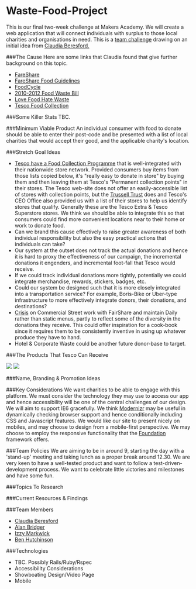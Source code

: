 Waste-Food-Project
==================

This is our final two-week challenge at Makers Academy.  We will create a web application that will connect individuals with surplus to those local charities and organisations in need.  This is a [team challenge](#team) drawing on an initial idea from [Claudia Beresford.](https://github.com/Callisto13)

###The Cause
Here are some links that Claudia found that give further background on this topic.
* [FareShare](http://www.fareshare.org.uk/)
* [FareShare Food Guidelines](http://www.fareshare.org.uk/wp-content/uploads/2014/12/Food-offers-Guidelines-2014-15.pdf)
* [FoodCycle](http://foodcycle.org.uk/)
* [2010-2012 Food Waste Bill](http://services.parliament.uk/bills/2010-12/foodwaste.html)
* [Love Food Hate Waste](http://england.lovefoodhatewaste.com/node/2472)
* [Tesco Food Collection](http://foodcollection.tesco.com/#donate-in-store)


###Some Killer Stats
TBC.


###Minimum Viable Product
An individual consumer with food to donate should be able to enter their post-code and be presented with a list of local charities that would accept their good, and the applicable charity's location.


###Stretch Goal Ideas
- [Tesco have a Food Collection Programme](http://foodcollection.tesco.com/#donate-now) that is well-integrated with their nationwide store network.  Provided consumers buy items from those lists copied below, it's "really easy to donate in store" by buying them and then leaving them at Tesco's "Permanent collection points" in their stores.  The Tesco web-site does not offer an easily-accessible list of stores with collection points, but the [Trussell Trust](http://www.trusselltrust.org/resources/documents/Store-List-2014-November-National-Tesco-Collection.pdf) does and Tesco's CEO Office also provided us with a list of their stores to help us identify stores that qualify.  Generally these are the Tesco Extra & Tesco Superstore stores.  We think we should be able to integrate this so that consumers could find more convenient locations near to their home or work to donate food.
- Can we brand this cause effectively to raise greater awareness of both individual responsibility but also the easy practical actions that individuals can take?
- Our system at the outset does not track the actual donations and hence it is hard to proxy the effectiveness of our campaign, the incremental donations it engenders, and incremental foot-fall that Tesco would receive.
- If we could track individual donations more tightly, potentially we could integrate merchandise, rewards, stickers, badges, etc.
- Could our system be designed such that it is more closely integrated into a transportation service?  For example, Boris-Bike or Uber-type infrastructure to more effectively integrate donors, their donations, and destinations?
- [Crisis](http://www.crisis.org.uk/) on Commercial Street work with FairShare and maintain Daily rather than static menus, partly to reflect some of the diversity in the donations they receive.  This could offer inspiration for a cook-book since it requires them to be consistently inventive in using up whatever produce they have to hand.
- Hotel & Corporate Waste could be another future donor-base to target.


###The Products That Tesco Can Receive

<img src="images/tesco_fare_share.png">
<img src="images/tesco_trussell_trust.png">


###Name, Branding & Promotion Ideas




###Key Considerations
We want charities to be able to engage with this platform.  We must consider the technology they may use to access our app and hence accessibility will be one of the central challenges of our design.  We will aim to support IE6 gracefully.  We think [Modernizr](http://modernizr.com/) may be useful in dynamically checking browser support and hence conditionally including CSS and Javascript features.  We would like our site to present nicely on mobiles, and may choose to design from a mobile-first perspective.  We may choose to employ the responsive functionality that the [Foundation](http://foundation.zurb.com/) framework offers. 

###Team Policies
We are aiming to be in around 9, starting the day with a 'stand-up' meeting and taking lunch as a proper break around 12.30.  We are very keen to have a well-tested product and want to follow a test-driven-development process.  We want to celebrate little victories and milestones and have some fun.

###Topics To Research

###Current Resources & Findings

[](#team)<a name="team"></a>
###Team Members
- [Claudia Beresford](https://github.com/Callisto13)
- [Alan Bridger](https://github.com/abridger)
- [Izzy Markwick](https://github.com/imarkwick)
- [Ben Hutchinson](https://github.com/benhutchinson)

###Technologies
- TBC.  Possibly Rails/Ruby/Rspec
- Accessibility Considerations
- Showboating Design/Video Page
- Mobile